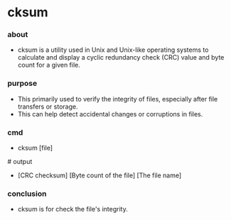 # cksum

### about

- cksum is a utility used in Unix and Unix-like operating systems to calculate and display a cyclic redundancy check (CRC) value and byte count for a given file.

### purpose

- This primarily used to verify the integrity of files, especially after file transfers or storage.
- This can help detect accidental changes or corruptions in files.

### cmd

 - cksum [file]

\# output

- [CRC checksum] [Byte count of the file] [The file name]

### conclusion

- cksum is for check the file's integrity.